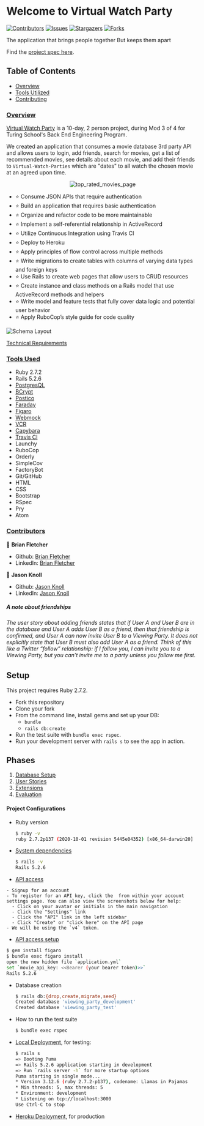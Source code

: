 # Welcome to Virtual Watch Party

[![Contributors][contributors-shield]][contributors-url]
[![Issues][issues-shield]][issues-url]
[![Stargazers][stars-shield]][stars-url]
[![Forks][forks-shield]][forks-url]

The application that brings people together
But keeps them apart


Find the [project spec here](https://backend.turing.edu/module3/projects/viewing_party/index).
## Table of Contents

- [Overview](#overview)
- [Tools Utilized](#tools-used)
- [Contributing](#contributors)

### <ins>Overview</ins>

[Virtual Watch Party](https://virtual-watch-party.herokuapp.com/) is a 10-day, 2 person project, during Mod 3 of 4 for Turing School's Back End Engineering Program.

We created an application that consumes a movie database 3rd party API and allows users to login, add friends, search for movies, get a list of recommended movies, see details about each movie, and add their friends to `Virtual-Watch-Parties` which are "dates" to all watch the chosen movie at an agreed upon time.

<p align="center">
  <img src="https://user-images.githubusercontent.com/74567704/131438329-1ea0d25f-41b3-4226-98b1-56efb570a5ec.png" alt="top_rated_movies_page"/>
</p>

- ⭐ Consume JSON APIs that require authentication
- ⭐ Build an application that requires basic authentication
- ⭐ Organize and refactor code to be more maintainable
- ⭐ Implement a self-referential relationship in ActiveRecord
- ⭐ Utilize Continuous Integration using Travis CI
- ⭐ Deploy to Heroku
- ⭐ Apply principles of flow control across multiple methods
- ⭐ Write migrations to create tables with columns of varying data types and foreign keys
- ⭐ Use Rails to create web pages that allow users to CRUD resources
- ⭐ Create instance and class methods on a Rails model that use ActiveRecord methods and helpers
- ⭐ Write model and feature tests that fully cover data logic and potential user behavior
- ⭐ Apply RuboCop’s style guide for code quality

![Schema Layout](https://user-images.githubusercontent.com/74567704/131439838-b4676308-58f6-4471-9b61-760dd16308b7.png)


[Technical Requirements](https://backend.turing.edu/module3/projects/viewing_party/requirements)

### <ins>Tools Used</ins>
- Ruby 2.7.2
- Rails 5.2.6
- [PostgresQL](https://www.postgresql.org/)
- [BCrypt](https://github.com/pyca/bcrypt)
- [Postico](https://eggerapps.at/postico/)
- [Faraday](https://github.com/lostisland/faraday)
- [Figaro](https://github.com/laserlemon/figaro)
- [Webmock](https://github.com/bblimke/webmock)
- [VCR](https://github.com/vcr/vcr)
- [Capybara](https://github.com/teamcapybara/capybara)
- [Travis CI](https://travis-ci.org/)
- Launchy
- RuboCop
- Orderly
- SimpleCov
- FactoryBot
- Git/GitHub
- HTML
- CSS
- Bootstrap
- RSpec
- Pry
- Atom

### <ins>Contributors</ins>

👤  **Brian Fletcher**
- Github: [Brian Fletcher](https://github.com/bfl3tch)
- LinkedIn: [Brian Fletcher](https://www.linkedin.com/in/bfl3tch)

👤  **Jason Knoll**
- Github: [Jason Knoll](https://github.com/JasonPKnoll)
- LinkedIn: [Jason Knoll](https://www.linkedin.com/in/jason-p-knoll/)


<!-- MARKDOWN LINKS & IMAGES -->

[contributors-shield]: https://img.shields.io/github/contributors/bfl3tch/viewing_party.svg?style=flat-square
[contributors-url]: https://github.com/bfl3tch/viewing_party/graphs/contributors
[forks-shield]: https://img.shields.io/github/forks/bfl3tch/viewing_party.svg?style=flat-square
[forks-url]: https://github.com/bfl3tch/viewing_party/network/members
[stars-shield]: https://img.shields.io/github/stars/bfl3tch/viewing_party.svg?style=flat-square
[stars-url]: https://github.com/bfl3tch/viewing_party/stargazers
[issues-shield]: https://img.shields.io/github/issues/bfl3tch/viewing_party.svg?style=flat-square
[issues-url]: https://github.com/bfl3tch/viewing_party/issues
<!--


# README

This README would normally document whatever steps are necessary to get the
application up and running.

Things you may want to cover:

* Ruby version

* System dependencies

* Configuration

* Database creation

* Database initialization

* How to run the test suite

* Services (job queues, cache servers, search engines, etc.)

* Deployment instructions

* ... -->


##### A note about friendships
###### The user story about adding friends states that if User A and User B are in the database and User A adds User B as a friend, then that friendship is confirmed, and User A can now invite User B to a Viewing Party. It does not explicitly state that User B must also add User A as a friend. Think of this like a Twitter “follow” relationship: if I follow you, I can invite you to a Viewing Party, but you can’t invite me to a party unless you follow me first.

## Setup

This project requires Ruby 2.7.2.

* Fork this repository
* Clone your fork
* From the command line, install gems and set up your DB:
    * `bundle`
    * `rails db:create`
* Run the test suite with `bundle exec rspec`.
* Run your development server with `rails s` to see the app in action.

## Phases

1. [Database Setup](./doc/db_setup.md)
1. [User Stories](./doc/user_stories.md)
1. [Extensions](./doc/extensions.md)
1. [Evaluation](./doc/evaluation.md)



#### Project Configurations

* Ruby version
    ```bash
    $ ruby -v
    ruby 2.7.2p137 (2020-10-01 revision 5445e04352) [x86_64-darwin20]
    ```

* [System dependencies](https://github.com/bfl3tch/viewing_party/blob/main/Gemfile)
    ```bash
    $ rails -v
    Rails 5.2.6
    ```
    
* [API access](https://developers.themoviedb.org/3/getting-started/introduction)
```visit https://developers.themoviedb.org/3/getting-started/introduction
- Signup for an account
- To register for an API key, click the  from within your account settings page. You can also view the screenshots below for help:
  - Click on your avatar or initials in the main navigation
  - Click the "Settings" link
  - Click the "API" link in the left sidebar
  - Click "Create" or "click here" on the API page
- We will be using the `v4` token.
```
    
* [API access setup](https://github.com/laserlemon/figaro)
```bash
$ gem install figaro
$ bundle exec figaro install
open the new hidden file `application.yml`
set `movie_api_key: <<Bearer (your bearer token)>>`
Rails 5.2.6
```

* Database creation
    ```bash
    $ rails db:{drop,create,migrate,seed}
    Created database 'viewing_party_development'
    Created database 'viewing_party_test'
    ```

* How to run the test suite
    ```bash
    $ bundle exec rspec
    ```

* [Local Deployment](http://localhost:3000), for testing:
    ```bash
    $ rails s
    => Booting Puma
    => Rails 5.2.6 application starting in development
    => Run `rails server -h` for more startup options
    Puma starting in single mode...
    * Version 3.12.6 (ruby 2.7.2-p137), codename: Llamas in Pajamas
    * Min threads: 5, max threads: 5
    * Environment: development
    * Listening on tcp://localhost:3000
    Use Ctrl-C to stop

    ```

* [Heroku Deployment](https://virtual-watch-party.herokuapp.com/), for production
